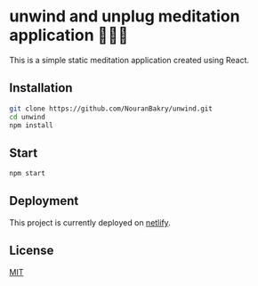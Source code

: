 # unwind and unplug meditation application 🧘‍♂️🌟

This is a simple static meditation application created using React.

## Installation

```bash
git clone https://github.com/NouranBakry/unwind.git
cd unwind
npm install
```

## Start

```bash
npm start
```

## Deployment

This project is currently deployed on [netlify](www.netlify.com).

## License

[MIT](https://choosealicense.com/licenses/mit/)
